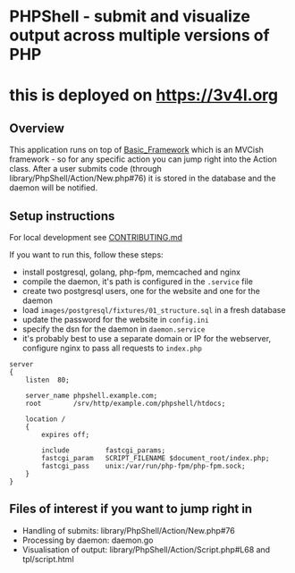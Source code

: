 # PHPShell - submit and visualize output across multiple versions of PHP
# this is deployed on https://3v4l.org

## Overview

This application runs on top of [Basic_Framework](https://github.com/SjonHortensius/Basic_Framework) which is an MVCish framework - so for any specific action you can jump right into the Action class. After a user submits code (through library/PhpShell/Action/New.php#76) it is stored in the database and the daemon will be notified.  

## Setup instructions

For local development see [CONTRIBUTING.md](CONTRIBUTING.md)

If you want to run this, follow these steps:

* install postgresql, golang, php-fpm, memcached and nginx
* compile the daemon, it's path is configured in the `.service` file
* create two postgresql users, one for the website and one for the daemon
* load `images/postgresql/fixtures/01_structure.sql` in a fresh database
* update the password for the website in `config.ini`
* specify the dsn for the daemon in `daemon.service`
* it's probably best to use a separate domain or IP for the webserver, configure nginx to pass all requests to `index.php`
```
server
{
	listen	80;

	server_name	phpshell.example.com;
	root		/srv/http/example.com/phpshell/htdocs;

	location /
	{
		expires off;

		include	    	fastcgi_params;
		fastcgi_param	SCRIPT_FILENAME $document_root/index.php;
		fastcgi_pass	unix:/var/run/php-fpm/php-fpm.sock;
	}
}
```

## Files of interest if you want to jump right in

* Handling of submits: library/PhpShell/Action/New.php#76
* Processing by daemon: daemon.go
* Visualisation of output: library/PhpShell/Action/Script.php#L68 and tpl/script.html
